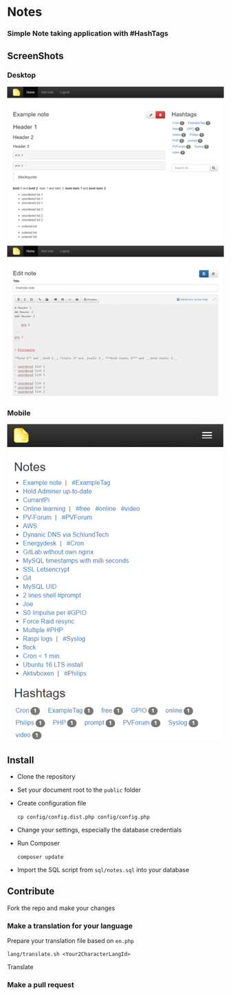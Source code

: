# Notes

### Simple Note taking application with **#HashTags**

## ScreenShots

### Desktop

![Desktop ScreenShot Note](doc/desktop1.png)

![Desktop ScreenShot Editor](doc/desktop2.png)

### Mobile

![Mobile ScreenShot](doc/mobile.png)

## Install

- Clone the repository
- Set your document root to the ```public``` folder
- Create configuration file

    ```cp config/config.dist.php config/config.php```

- Change your settings, especially the database credentials
- Run Composer

    ```composer update```

- Import the SQL script from ```sql/notes.sql``` into your database

## Contribute

Fork the repo and make your changes

### Make a translation for your language

Prepare your translation file based on ```en.php```

    lang/translate.sh <Your2CharacterLangId>

Translate

### Make a pull request
